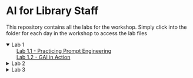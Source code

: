 <h1>AI for Library Staff</h1>

This repository contains all the labs for the workshop. Simply click into the folder for each day in the workshop to access the lab files

<details open>
    <summary>Lab 1</summary>
    &emsp;&emsp;<a href="./Lab-1/Lab-1.1-Practicing-Prompt-Engineering/">Lab 1.1 - Practicing Prompt Engineering</a><br>
    &emsp;&emsp;<a href="./Lab-1/Lab-1.2-GAI-in-Action/">Lab 1.2 - GAI in Action</a>
</details>
<details>
    <summary>Lab 2</summary>
    &emsp;&emsp;<a href="./Lab-2/Lab-2.1-Bot-or-Not-A-Dive-into-AI-Content-Detection/">Lab 2.1 - Bot or Not? A Dive into AI Content Detection</a><br>
    &emsp;&emsp;<a href="./Lab-2/Lab-2.2-Automating-Library-Workflows-Through-Microsoft-PowerAutomate/">Lab 2.2 - Automating Library Workflows Through Microsoft PowerAutomate</a>
</details>
<details>
    <summary>Lab 3</summary>
    &emsp;&emsp;<a href="./Lab-3/Lab-3.1-Transforming-Library-Functions-with-Generative-AI/">Lab 3.1 - Transforming Library Functions with Generative AI</a><br>
    &emsp;&emsp;<a href="./Lab-3/Lab-3.2-Developing-a-Custom-Image-Classification-Model/">Lab 3.2 - Developing a Custom Image Classification Model</a>
</details>
